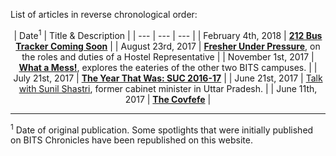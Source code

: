 <!-- TITLE: General News-->
<!-- SUBTITLE: News updates on what's happening on campus, as well as in the world outside. -->

List of articles in reverse chronological order:

<center>

| Date<sup>1</sup> | Title & Description |
| --- | --- | --- |
| February 4th, 2018 | **[212 Bus Tracker Coming Soon](/news/general/212-tracker-soon)** |
| August 23rd, 2017 | **[Fresher Under Pressure](/news/general/2017-hrep-elections)**, on the roles and duties of a Hostel Representative |
| November 1st, 2017 | **[What a Mess!](/news/general/mess-other-campuses)**, explores the eateries of the other two BITS campuses. | 
| July 21st, 2017  | **[The Year That Was: SUC 2016-17](/news/general/suc-2016-17)** |
| June 21st, 2017 | [Talk with Sunil Shastri](/news/general/2017-sunil-shastri-interview), former cabinet minister in Uttar Pradesh. |
| June 11th, 2017 | **[The Covfefe](/news/general/2017-animal-cruelty-law)** |


</center>

-----

<sup>1</sup> Date of original publication. Some spotlights that were initially published on BITS Chronicles have been republished on this website.  